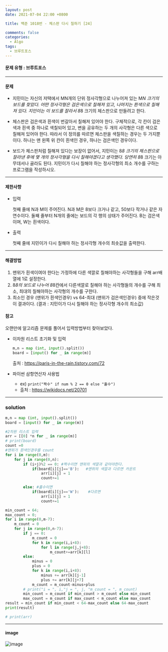 ```yaml
---
layout: post
date: 2021-07-04 22:00 +0800

title: 백준 1018번 - 체스판 다시 칠하기 [24] 

comments: false
categories: 
  - Algo
tags: 
  - 브루트포스
---
```


#### 문제 유형 : 브루트포스


- - -

#### 문제 
- 지민이는 자신의 저택에서 MN개의 단위 정사각형으로 나누어져 있는 M*N 크기의 보드를 찾았다. 어떤 정사각형은 검은색으로 칠해져 있고, 나머지는 흰색으로 칠해져 있다. 지민이는 이 보드를 잘라서 8*8 크기의 체스판으로 만들려고 한다.

- 체스판은 검은색과 흰색이 번갈아서 칠해져 있어야 한다. 구체적으로, 각 칸이 검은색과 흰색 중 하나로 색칠되어 있고, 변을 공유하는 두 개의 사각형은 다른 색으로 칠해져 있어야 한다. 따라서 이 정의를 따르면 체스판을 색칠하는 경우는 두 가지뿐이다. 하나는 맨 왼쪽 위 칸이 흰색인 경우, 하나는 검은색인 경우이다.

- 보드가 체스판처럼 칠해져 있다는 보장이 없어서, 지민이는 8*8 크기의 체스판으로 잘라낸 후에 몇 개의 정사각형을 다시 칠해야겠다고 생각했다. 당연히 8*8 크기는 아무데서나 골라도 된다. 지민이가 다시 칠해야 하는 정사각형의 최소 개수를 구하는 프로그램을 작성하시오.
- - -

#### 제한사항
- 입력 
  
  첫째 줄에 N과 M이 주어진다. N과 M은 8보다 크거나 같고, 50보다 작거나 같은 자연수이다. 둘째 줄부터 N개의 줄에는 보드의 각 행의 상태가 주어진다. B는 검은색이며, W는 흰색이다.
- 출력   
  
   첫째 줄에 지민이가 다시 칠해야 하는 정사각형 개수의 최솟값을 출력한다.



- - -
#### 해결방법

1. 맨위가 흰색이여야 한다는 가정하에 다른 색깔로 칠해야하는 사각형들을 구해 arr배열에 1로 설정한다. 
2. 8*8의 보드로 나누어 8*8칸에서 다른색깔로 칠해야 하는 사각형들의 개수를 구해 최소, 최대의 칠해야하는 사각형의 개수를 구한다. 
3. 최소인 경우 (맨위가 흰색인경우) vs 64-최대 (맨위가 검은색인경우) 중에 작은것이 결과이다. (결과 : 지민이가 다시 칠해야 하는 정사각형 개수의 최소값)


#### 참고
오랜만에 알고리즘 문제를 풀어서 입력방법부터 찾아보았다. 
- 이차원 리스트 초기화 및 입력
    ```py
    m,n = map (int, input().split()) 
    board = [input() for _ in range(m)]
  ```
  
  출처 : https://paris-in-the-rain.tistory.com/72
  
- 파이썬 삼항연산자 사용법
  - ex)     `print("짝수" if num % 2 == 0 else "홀수")`
  - 출처 : https://wikidocs.net/20701


- - -

### solution

```py
m,n = map (int, input().split())
board = [input() for _ in range(m)]

#2차원 리스트 입력
arr = [[0] *n for _ in range(m)]
# print(board)
count =0
#맨위가 흰색인경우를 count
for i in range(0,m):
    for j in range(0,n):
        if (i+j)%2 == 0: #짝수이면 맨위의 색깔과 같아야한다.
            if(board[i][j]=='B'):   #맨위의 색깔과 다르면 카운트
                arr[i][j] = 1
                count+=1

        else: #홀수이면
            if(board[i][j]=='W'):    #다르면
                arr[i][j] = 1
                count+=1

min_count = 64;
max_count = 0;
for i in range(0,m-7):
    m_count = 0
    for j in range(0,n-7):
        if j == 0:
            m_count = 0
            for k in range(i,i+8):
                for l in range(j,j+8):
                    m_count+=arr[k][l]
        else:
            minus = 0
            plus = 0
            for k in range(i,i+8):
                minus += arr[k][j-1]
                plus += arr[k][j+7]
            m_count = m_count-minus+plus
        # print("i = ", i,"j = ", j, "m_count = ", m_count)
        min_count = m_count if min_count > m_count else min_count
        max_count = m_count if max_count < m_count else max_count
result = min_count if min_count < 64-max_count else 64-max_count
print(result)

# print(arr)
```
- - -

#### image
![image](https://user-images.githubusercontent.com/49177223/124386017-2f24f380-dd13-11eb-8c20-eb21adbcee64.png)

